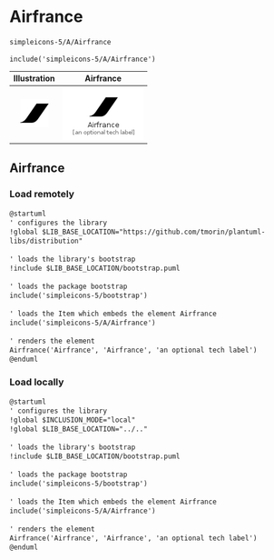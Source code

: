 # Airfrance


```text
simpleicons-5/A/Airfrance
```

```text
include('simpleicons-5/A/Airfrance')
```



| Illustration | Airfrance |
| :---: | :---: |
| ![illustration for Illustration](../../simpleicons-5/A/Airfrance.png) | ![illustration for Airfrance](../../simpleicons-5/A/Airfrance.Local.png) |




## Airfrance

### Load remotely
```plantuml
@startuml
' configures the library
!global $LIB_BASE_LOCATION="https://github.com/tmorin/plantuml-libs/distribution"

' loads the library's bootstrap
!include $LIB_BASE_LOCATION/bootstrap.puml

' loads the package bootstrap
include('simpleicons-5/bootstrap')

' loads the Item which embeds the element Airfrance
include('simpleicons-5/A/Airfrance')

' renders the element
Airfrance('Airfrance', 'Airfrance', 'an optional tech label')
@enduml
```

### Load locally
```plantuml
@startuml
' configures the library
!global $INCLUSION_MODE="local"
!global $LIB_BASE_LOCATION="../.."

' loads the library's bootstrap
!include $LIB_BASE_LOCATION/bootstrap.puml

' loads the package bootstrap
include('simpleicons-5/bootstrap')

' loads the Item which embeds the element Airfrance
include('simpleicons-5/A/Airfrance')

' renders the element
Airfrance('Airfrance', 'Airfrance', 'an optional tech label')
@enduml
```

